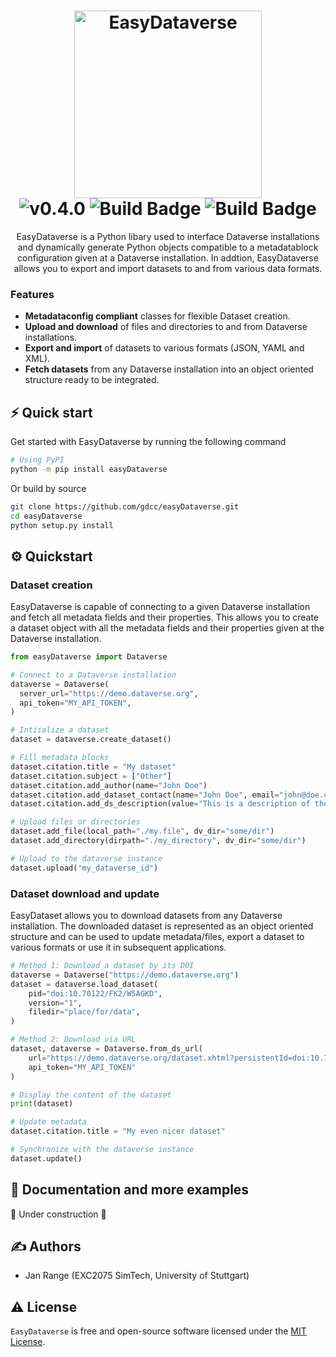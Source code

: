<h1 align="center">
  <img src="https://github.com/gdcc/easyDataverse/blob/main/static/logo.png" width=300 alt="EasyDataverse"></br>
  <img src="https://img.shields.io/badge/EasyDataverse-0.4.0-blue" alt="v0.4.0">
  <img src="https://github.com/gdcc/easyDataverse/actions/workflows/unit-tests.yaml/badge.svg" alt="Build Badge">
  <img src="https://github.com/gdcc/easyDataverse/actions/workflows/integration-tests.yaml/badge.svg" alt="Build Badge">
</a>
</h1>
<p align="center">
EasyDataverse is a Python libary used to interface Dataverse installations and dynamically generate Python objects compatible to a metadatablock configuration given at a Dataverse installation. In addtion, EasyDataverse allows you to export and import datasets to and from various data formats.</p>

### Features

- **Metadataconfig compliant** classes for flexible Dataset creation.
- **Upload and download** of files and directories to and from Dataverse installations.
- **Export and import** of datasets to various formats (JSON, YAML and XML).
- **Fetch datasets** from any Dataverse installation into an object oriented structure ready to be integrated.

## ⚡️ Quick start

Get started with EasyDataverse by running the following command

```bash
# Using PyPI
python -m pip install easyDataverse
```

Or build by source

```bash
git clone https://github.com/gdcc/easyDataverse.git
cd easyDataverse
python setup.py install
```

## ⚙️ Quickstart

### Dataset creation

EasyDataverse is capable of connecting to a given Dataverse installation and fetch all metadata fields and their properties. This allows you to create a dataset object with all the metadata fields and their properties given at the Dataverse installation.

```python
from easyDataverse import Dataverse

# Connect to a Dataverse installation
dataverse = Dataverse(
  server_url="https://demo.dataverse.org",
  api_token="MY_API_TOKEN",
)

# Intiialize a dataset
dataset = dataverse.create_dataset()

# Fill metadata blocks
dataset.citation.title = "My dataset"
dataset.citation.subject = ["Other"]
dataset.citation.add_author(name="John Doe")
dataset.citation.add_dataset_contact(name="John Doe", email="john@doe.com")
dataset.citation.add_ds_description(value="This is a description of the dataset")

# Upload files or directories
dataset.add_file(local_path="./my.file", dv_dir="some/dir")
dataset.add_directory(dirpath="./my_directory", dv_dir="some/dir")

# Upload to the dataverse instance
dataset.upload("my_dataverse_id")
```

### Dataset download and update

EasyDataset allows you to download datasets from any Dataverse installation. The downloaded dataset is represented as an object oriented structure and can be used to update metadata/files, export a dataset to various formats or use it in subsequent applications.

```python
# Method 1: Download a dataset by its DOI
dataverse = Dataverse("https://demo.dataverse.org")
dataset = dataverse.load_dataset(
    pid="doi:10.70122/FK2/W5AGKD",
    version="1",
    filedir="place/for/data",
)

# Method 2: Download via URL
dataset, dataverse = Dataverse.from_ds_url(
    url="https://demo.dataverse.org/dataset.xhtml?persistentId=doi:10.70122/XX/XXXXX&version=DRAFT",
    api_token="MY_API_TOKEN"
)

# Display the content of the dataset
print(dataset) 

# Update metadata
dataset.citation.title = "My even nicer dataset"

# Synchronize with the dataverse instance
dataset.update()
```

## 📖 Documentation and more examples

🚧 Under construction 🚧

## ✍️ Authors

- Jan Range (EXC2075 SimTech, University of Stuttgart)

## ⚠️ License

`EasyDataverse` is free and open-source software licensed under the [MIT License]().
